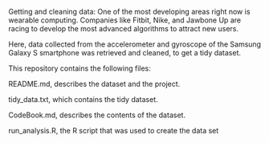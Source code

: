 
Getting and cleaning data:
One of the most developing areas right now is wearable computing. Companies like Fitbit, Nike, and Jawbone Up are racing to develop the most advanced algorithms to attract new users.

Here, data collected from the accelerometer and gyroscope of the Samsung Galaxy S smartphone was retrieved and cleaned, to get a tidy dataset.

This repository contains the following files:

README.md, describes the dataset and the project.

tidy_data.txt, which contains the tidy dataset.

CodeBook.md, describes the contents of the dataset.

run_analysis.R, the R script that was used to create the data set
